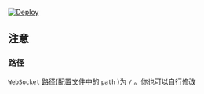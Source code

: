 

[![Deploy](https://www.herokucdn.com/deploy/button.png)](https://dashboard.heroku.com/new?template=https%3A%2F%2Fgithub.com%2Fehk8897%2Fvpmb8858)

## 注意

### 路径

`WebSocket` 路径(配置文件中的 `path` )为 `/` 。你也可以自行修改
